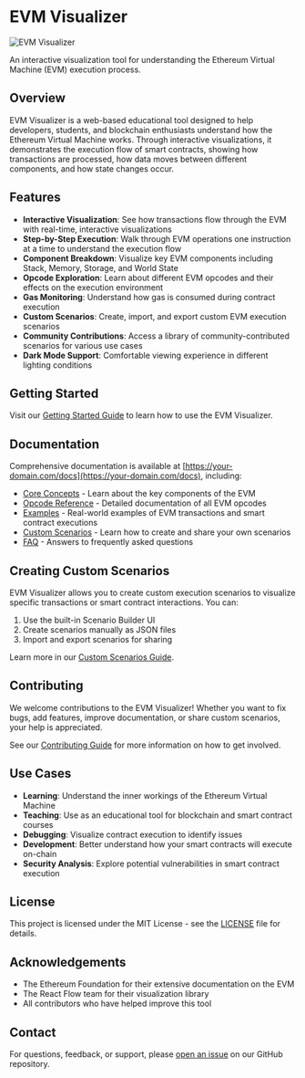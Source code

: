 # EVM Visualizer

![EVM Visualizer](https://hebbkx1anhila5yf.public.blob.vercel-storage.com/Capture%20d%E2%80%99e%CC%81cran%202025-03-10%20a%CC%80%2018.43.07-ymWPCoozDykZ5GfQTOxEHFjjtwFBC7.png)

An interactive visualization tool for understanding the Ethereum Virtual Machine (EVM) execution process.

## Overview

EVM Visualizer is a web-based educational tool designed to help developers, students, and blockchain enthusiasts understand how the Ethereum Virtual Machine works. Through interactive visualizations, it demonstrates the execution flow of smart contracts, showing how transactions are processed, how data moves between different components, and how state changes occur.

## Features

- **Interactive Visualization**: See how transactions flow through the EVM with real-time, interactive visualizations
- **Step-by-Step Execution**: Walk through EVM operations one instruction at a time to understand the execution flow
- **Component Breakdown**: Visualize key EVM components including Stack, Memory, Storage, and World State
- **Opcode Exploration**: Learn about different EVM opcodes and their effects on the execution environment
- **Gas Monitoring**: Understand how gas is consumed during contract execution
- **Custom Scenarios**: Create, import, and export custom EVM execution scenarios
- **Community Contributions**: Access a library of community-contributed scenarios for various use cases
- **Dark Mode Support**: Comfortable viewing experience in different lighting conditions

## Getting Started

Visit our [Getting Started Guide](https://your-domain.com/docs/getting-started) to learn how to use the EVM Visualizer.

## Documentation

Comprehensive documentation is available at [https://your-domain.com/docs](https://your-domain.com/docs), including:

- [Core Concepts](https://your-domain.com/docs/core-concepts) - Learn about the key components of the EVM
- [Opcode Reference](https://your-domain.com/docs/reference/opcodes) - Detailed documentation of all EVM opcodes
- [Examples](https://your-domain.com/docs/examples) - Real-world examples of EVM transactions and smart contract executions
- [Custom Scenarios](https://your-domain.com/docs/examples/custom-scenarios) - Learn how to create and share your own scenarios
- [FAQ](https://your-domain.com/docs/faq) - Answers to frequently asked questions

## Creating Custom Scenarios

EVM Visualizer allows you to create custom execution scenarios to visualize specific transactions or smart contract interactions. You can:

1. Use the built-in Scenario Builder UI
2. Create scenarios manually as JSON files
3. Import and export scenarios for sharing

Learn more in our [Custom Scenarios Guide](https://your-domain.com/docs/examples/custom-scenarios).

## Contributing

We welcome contributions to the EVM Visualizer! Whether you want to fix bugs, add features, improve documentation, or share custom scenarios, your help is appreciated.

See our [Contributing Guide](CONTRIBUTING.md) for more information on how to get involved.

## Use Cases

- **Learning**: Understand the inner workings of the Ethereum Virtual Machine
- **Teaching**: Use as an educational tool for blockchain and smart contract courses
- **Debugging**: Visualize contract execution to identify issues
- **Development**: Better understand how your smart contracts will execute on-chain
- **Security Analysis**: Explore potential vulnerabilities in smart contract execution

## License

This project is licensed under the MIT License - see the [LICENSE](LICENSE) file for details.

## Acknowledgements

- The Ethereum Foundation for their extensive documentation on the EVM
- The React Flow team for their visualization library
- All contributors who have helped improve this tool

## Contact

For questions, feedback, or support, please [open an issue](https://github.com/yourusername/evm-visualizer/issues) on our GitHub repository.

